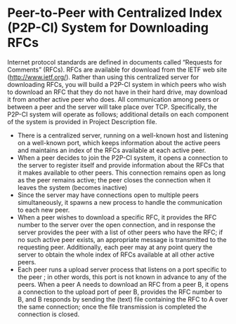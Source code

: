 # Peer-to-Peer with Centralized Index (P2P-CI) System for Downloading RFCs

Internet protocol standards are defined in documents called “Requests for Comments” (RFCs). RFCs are available
for download from the IETF web site (http://www.ietf.org/). Rather than using this centralized server for
downloading RFCs, you will build a P2P-CI system in which peers who wish to download an RFC that they do not
have in their hard drive, may download it from another active peer who does. All communication among peers or between a peer and the server will take place over TCP. Specifically, the P2P-CI system will operate as follows; additional details on each component of the system is provided in Project Description file.

* There is a centralized server, running on a well-known host and listening on a well-known port, which
keeps information about the active peers and maintains an index of the RFCs available at each active peer.
* When a peer decides to join the P2P-CI system, it opens a connection to the server to register itself and
provide information about the RFCs that it makes available to other peers. This connection remains open as
long as the peer remains active; the peer closes the connection when it leaves the system (becomes inactive)
* Since the server may have connections open to multiple peers simultaneously, it spawns a new process to
handle the communication to each new peer.
* When a peer wishes to download a specific RFC, it provides the RFC number to the server over the open connection, and in response the server provides the peer with a list of other peers who have the RFC; if no such active peer exists, an appropriate message is transmitted to the requesting peer. Additionally, each peer may at any point query the server to obtain the whole index of RFCs available at all other active peers.
* Each peer runs a upload server process that listens on a port specific to the peer ; in other words, this port is not known in advance to any of the peers. When a peer A needs to download an RFC from a peer B, it opens a connection to the upload port of peer B, provides the RFC number to B, and B responds by sending the (text) file containing the RFC to A over the same connection; once the file transmission is completed the connection is closed.